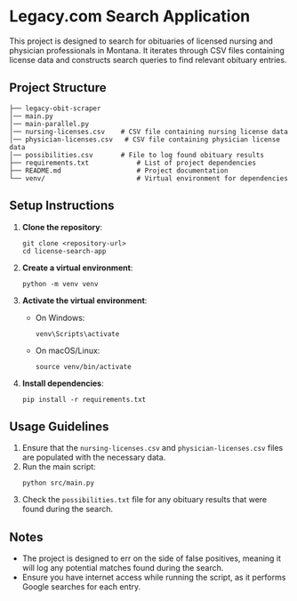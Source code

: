 # Legacy.com Search Application

This project is designed to search for obituaries of licensed nursing and physician professionals in Montana. It iterates through CSV files containing license data and constructs search queries to find relevant obituary entries.

## Project Structure

```
├── legacy-obit-scraper
│── main.py
│── main-parallel.py
│── nursing-licenses.csv    # CSV file containing nursing license data
│── physician-licenses.csv   # CSV file containing physician license data
│── possibilities.csv       # File to log found obituary results
├── requirements.txt            # List of project dependencies
├── README.md                   # Project documentation
└── venv/                       # Virtual environment for dependencies
```

## Setup Instructions

1. **Clone the repository**:
   ```
   git clone <repository-url>
   cd license-search-app
   ```

2. **Create a virtual environment**:
   ```
   python -m venv venv
   ```

3. **Activate the virtual environment**:
   - On Windows:
     ```
     venv\Scripts\activate
     ```
   - On macOS/Linux:
     ```
     source venv/bin/activate
     ```

4. **Install dependencies**:
   ```
   pip install -r requirements.txt
   ```

## Usage Guidelines

1. Ensure that the `nursing-licenses.csv` and `physician-licenses.csv` files are populated with the necessary data.
2. Run the main script:
   ```
   python src/main.py
   ```
3. Check the `possibilities.txt` file for any obituary results that were found during the search.

## Notes

- The project is designed to err on the side of false positives, meaning it will log any potential matches found during the search.
- Ensure you have internet access while running the script, as it performs Google searches for each entry.
